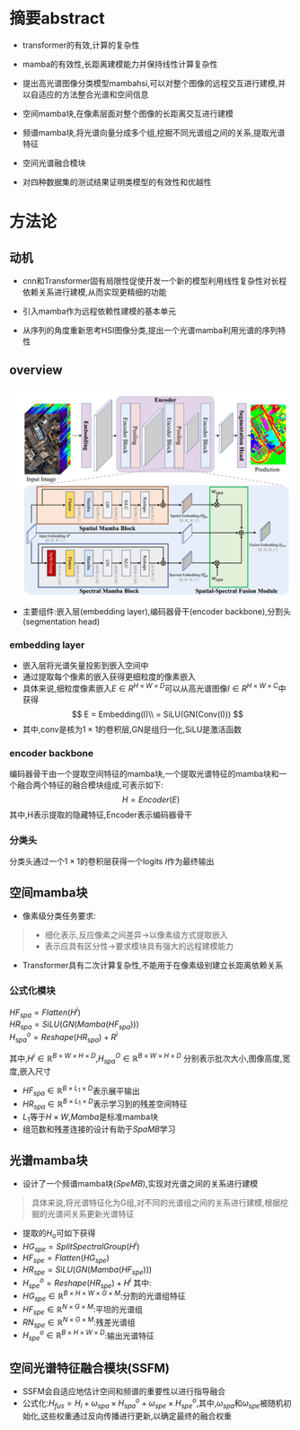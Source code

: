# 摘要abstract
- transformer的有效,计算的复杂性
- mamba的有效性,长距离建模能力并保持线性计算复杂性
- 提出高光谱图像分类模型mambahsi,可以对整个图像的远程交互进行建模,并以自适应的方法整合光谱和空间信息

- 空间mamba块,在像素层面对整个图像的长距离交互进行建模
- 频谱mamba块,将光谱向量分成多个组,挖掘不同光谱组之间的关系,提取光谱特征
- 空间光谱融合模块

- 对四种数据集的测试结果证明类模型的有效性和优越性


# 方法论
## 动机
- cnn和Transformer固有局限性促使开发一个新的模型利用线性复杂性对长程依赖关系进行建模,从而实现更精细的功能
- 引入mamba作为远程依赖性建模的基本单元

- 从序列的角度重新思考HSI图像分类,提出一个光谱mamba利用光谱的序列特性

## overview

![alt text](<屏幕截图 2025-08-15 162034.png>)

- 主要组件:嵌入层(embedding layer),编码器骨干(encoder backbone),分割头(segmentation head)

### embedding layer
- 嵌入层将光谱矢量投影到嵌入空间中
- 通过提取每个像素的嵌入获得更细粒度的像素嵌入
- 具体来说,细粒度像素嵌入$E\in R^{H\times W\times D}$可以从高光谱图像$I\in R^{H\times W\times C}$中获得
$$
E = Embedding(I)\\
= SiLU(GN(Conv(I)))
$$
- 其中,conv是核为$1\times 1$的卷积层,GN是组归一化,SiLU是激活函数

### encoder backbone
编码器骨干由一个提取空间特征的mamba块,一个提取光谱特征的mamba块和一个融合两个特征的融合模块组成,可表示如下:
$$
H=Encoder(E)
$$
其中,H表示提取的隐藏特征,Encoder表示编码器骨干

### 分类头
分类头通过一个$1\times 1$的卷积层获得一个logits $l$作为最终输出

## 空间mamba块
- 像素级分类任务要求:
> - 细化表示,反应像素之间差异$\rightarrow$以像素级方式提取嵌入
> - 表示应具有区分性$\rightarrow$要求模块具有强大的远程建模能力
- Transformer具有二次计算复杂性,不能用于在像素级别建立长距离依赖关系 

### 公式化模块
${HF}_{spa}=Flatten(H^i)$<br>
${HR}_{spa}=SiLU(GN(Mamba(HF_{spa})))$<br>
$H_{spa}^o=Reshape(HR_{spa})+R^i$<br>

其中,$H^i \in \mathbb{R}^{B\times W\times H\times D}$,$H_{spa}^O \in \mathbb{R}^{B\times W\times H\times D}$ 分别表示批次大小,图像高度,宽度,嵌入尺寸
- ${HF}_{spa} \in \mathbb{R}^{B\times L_1 \times D}$表示展平输出
- ${HR}_{spa} \in \mathbb{R}^{B\times L_1 \times D}$表示学习到的残差空间特征
- $L_1$等于$H\times W$,$Mamba$是标准mamba块
- 组范数和残差连接的设计有助于$SpaMB$学习
## 光谱mamba块
- 设计了一个频谱mamba块$(SpeMB)$,实现对光谱之间的关系进行建模
> 具体来说,将光谱特征化为G组,对不同的光谱组之间的关系进行建模,根据挖掘的光谱间关系更新光谱特征
- 提取的$H_o$可如下获得
- $HG_{spe}=SplitSpectralGroup(H^i)$
- $HF_{spe}=Flatten(HG_{spe})$
- $HR_{spe}=SiLU(GN(Mamba(HF_{spe})))$
- $H_{spe}^o=Reshape(HR_{spe})+H^i$
其中:
- $HG_{spe}\in\mathbb{R}^{B\times H\times W\times G\times M}$:分割的光谱组特征
- $HF_{spe}\in\mathbb{R}^{N\times G\times M}$:平坦的光谱组
- $RN_{spe}\in\mathbb{R}^{N\times G\times M}$:残差光谱组
- $H_{spe}^{o} \in \mathbb{R}^{B\times H\times W\times D}$:输出光谱特征
## 空间光谱特征融合模块(SSFM)
- SSFM会自适应地估计空间和频谱的重要性以进行指导融合
- 公式化:$H_{fus}=H_i+\omega_{spa}\times H_{spa}^o+\omega_{spe}\times H_{spe}^o$,其中,$\omega_{spa}$和$\omega_{spe}$被随机初始化,这些权重通过反向传播进行更新,以确定最终的融合权重
